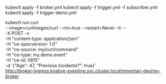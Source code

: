 kubectl apply -f broker.yml 
kubectl apply -f trigger.yml -f subscriber.yml 
kubectl apply -f trigger-demo.yml 

kubectl run curl \
    --image=curlimages/curl --rm=true --restart=Never -ti -- \
    -X POST -v \
    -H "content-type: application/json"  \
    -H "ce-specversion: 1.0"  \
    -H "ce-source: my/curl/command"  \
    -H "ce-type: my.demo.event"  \
    -H "ce-id: 0815"  \
    -d '{"Age": 47, "Previous incidents?": true}' \
    http://broker-ingress.knative-eventing.svc.cluster.local/mmortari-dev/my-broker
